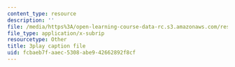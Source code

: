 ```yaml
---
content_type: resource
description: ''
file: /media/https%3A/open-learning-course-data-rc.s3.amazonaws.com/res-6-008-digital-signal-processing-spring-2011/fcbaeb7faaec5308abe942662892f8cf_zBJMh-m9b1E.vtt
file_type: application/x-subrip
resourcetype: Other
title: 3play caption file
uid: fcbaeb7f-aaec-5308-abe9-42662892f8cf
---
```

